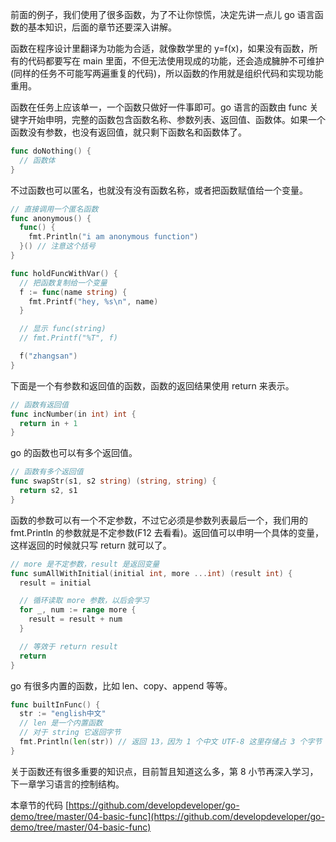 前面的例子，我们使用了很多函数，为了不让你惊慌，决定先讲一点儿 go 语言函数的基本知识，后面的章节还要深入讲解。

函数在程序设计里翻译为功能为合适，就像数学里的 y=f(x)，如果没有函数，所有的代码都要写在 main 里面，不但无法使用现成的功能，还会造成臃肿不可维护(同样的任务不可能写两遍重复的代码)，所以函数的作用就是组织代码和实现功能重用。

函数在任务上应该单一，一个函数只做好一件事即可。go 语言的函数由 func 关键字开始申明，完整的函数包含函数名称、参数列表、返回值、函数体。如果一个函数没有参数，也没有返回值，就只剩下函数名和函数体了。

```go
func doNothing() {
  // 函数体
}
```

不过函数也可以匿名，也就没有没有函数名称，或者把函数赋值给一个变量。

```go
// 直接调用一个匿名函数
func anonymous() {
  func() {
    fmt.Println("i am anonymous function")
  }() // 注意这个括号
}
```

```go
func holdFuncWithVar() {
  // 把函数复制给一个变量
  f := func(name string) {
    fmt.Printf("hey, %s\n", name)
  }

  // 显示 func(string)
  // fmt.Printf("%T", f)

  f("zhangsan")
}
```

下面是一个有参数和返回值的函数，函数的返回结果使用 return 来表示。

```go
// 函数有返回值
func incNumber(in int) int {
  return in + 1
}
```

go 的函数也可以有多个返回值。

```go
// 函数有多个返回值
func swapStr(s1, s2 string) (string, string) {
  return s2, s1
}
```

函数的参数可以有一个不定参数，不过它必须是参数列表最后一个，我们用的 fmt.Println 的参数就是不定参数(F12 去看看)。返回值可以申明一个具体的变量，这样返回的时候就只写 return 就可以了。

```go
// more 是不定参数，result 是返回变量
func sumAllWithInitial(initial int, more ...int) (result int) {
  result = initial

  // 循环读取 more 参数，以后会学习
  for _, num := range more {
    result = result + num
  }

  // 等效于 return result
  return
}
```

go 有很多内置的函数，比如 len、copy、append 等等。

```go
func builtInFunc() {
  str := "english中文"
  // len 是一个内置函数
  // 对于 string 它返回字节
  fmt.Println(len(str)) // 返回 13，因为 1 个中文 UTF-8 这里存储占 3 个字节
}
```

关于函数还有很多重要的知识点，目前暂且知道这么多，第 8 小节再深入学习，下一章学习语言的控制结构。



本章节的代码 [https://github.com/developdeveloper/go-demo/tree/master/04-basic-func](https://github.com/developdeveloper/go-demo/tree/master/04-basic-func)
